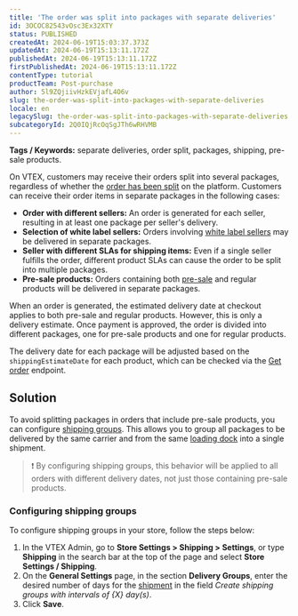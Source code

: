 ```yaml
---
title: 'The order was split into packages with separate deliveries'
id: 3OCOC82543vOsc3Ex32XTY
status: PUBLISHED
createdAt: 2024-06-19T15:03:37.373Z
updatedAt: 2024-06-19T15:13:11.172Z
publishedAt: 2024-06-19T15:13:11.172Z
firstPublishedAt: 2024-06-19T15:13:11.172Z
contentType: tutorial
productTeam: Post-purchase
author: 5l9ZQjiivHzkEVjafL4O6v
slug: the-order-was-split-into-packages-with-separate-deliveries
locale: en
legacySlug: the-order-was-split-into-packages-with-separate-deliveries
subcategoryId: 2Q0IQjRcOqSgJTh6wRHVMB
---
```


**Tags / Keywords:** separate deliveries, order split, packages, shipping, pre-sale products.

On VTEX, customers may receive their orders split into several packages, regardless of whether the [order has been split](https://help.vtex.com/en/tutorial/divisao-de-pedidos-e-divisao-de-entregas--jQvzA6QgSd51e2p6bthoV) on the platform. Customers can receive their order items in separate packages in the following cases:

* **Order with different sellers:** An order is generated for each seller, resulting in at least one package per seller's delivery.
* **Selection of white label sellers:** Orders involving [white label sellers](https://help.vtex.com/en/tutorial/selecao-de-sellers-white-label--3MemNQ4pKkWCpMdzI27AHa) may be delivered in separate packages.
* **Seller with different SLAs for shipping items:** Even if a single seller fulfills the order, different product SLAs can cause the order to be split into multiple packages.
* **Pre-sale products:** Orders containing both [pre-sale](https://help.vtex.com/en/tutorial/cadastrar-um-produto-para-pre-venda--4o6cUJ4gIg0MQWW8WfN34K) and regular products will be delivered in separate packages.

When an order is generated, the estimated delivery date at checkout applies to both pre-sale and regular products. However, this is only a delivery estimate. Once payment is approved, the order is divided into different packages, one for pre-sale products and one for regular products. 

The delivery date for each package will be adjusted based on the `shippingEstimateDate` for each product, which can be checked via the [Get order](https://developers.vtex.com/docs/api-reference/orders-api#get-/api/oms/pvt/orders/-orderId-) endpoint.

## Solution

To avoid splitting packages in orders that include pre-sale products, you can configure [shipping groups](https://help.vtex.com/en/tutorial/como-funciona-a-remessa). This allows you to group all packages to be delivered by the same carrier and from the same [loading dock](https://help.vtex.com/en/tutorial/doca--5DY8xHEjOLYDVL41Urd5qj) into a single shipment.

>❗ By configuring shipping groups, this behavior will be applied to all orders with different delivery dates, not just those containing pre-sale products.

### Configuring shipping groups

To configure shipping groups in your store, follow the steps below: 

1. In the VTEX Admin, go to **Store Settings > Shipping > Settings**, or type **Shipping** in the search bar at the top of the page and select **Store Settings / Shipping**.
2. On the **General Settings** page, in the section **Delivery Groups**, enter the desired number of days for the [shipment](https://help.vtex.com/en/tutorial/como-funciona-a-remessa) in the field _Create shipping groups with intervals of {X} day(s)_.
3. Click **Save**.

